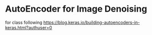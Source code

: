 # AutoEncoder for Image Denoising
 for class following https://blog.keras.io/building-autoencoders-in-keras.html?authuser=0

